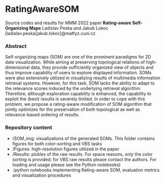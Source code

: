 # RatingAwareSOM
Source codes and results for MMM 2022 paper **Rating-aware Self-Organizing Maps** 
Ladislav Peska and Jakub Lokoc
[ladislav.peska|jakub.lokoc]@matfyz.cuni.cz


### Abstract 

Self-organizing maps (SOM) are one of the prominent paradigms for 2D data visualization. While aiming at preserving topological relations of high-dimensional data, they provide sufficiently organized view of objects and thus improve capability of users to explore displayed information. SOMs were also extensively utilized in visualizing results of multimedia information retrieval systems. However, for this task, SOM lacks the ability to adapt to the relevance scores induced by the underlying retrieval algorithm. Therefore, although exploration capability is enhanced, the capability to exploit the (best) results is severely limited. In order to cope with this problem, we propose a rating-aware modification of SOM algorithm that jointly optimizes for the preservation of both topological as well as relevance-based ordering of results.

### Repository content

- /SOM_img: visualizations of the generated SOMs. This folder contains figures for both color-sorting and VBS tasks
- /Figures: high-resolution figures utilized in the paper
- /Results: pickles of the raw results. For space reasons, only the color sorting is provided; for VBS raw results please contact the authors. For loading and usage please see the Python notebooks)
- .ipython notebooks implementing Rating-aware SOM, evaluation metrics and visualization procedures
